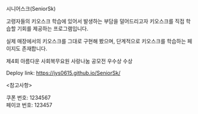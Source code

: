시니어스크(SeniorSk)

고령자들의 키오스크 학습에 있어서 발생하는 부담을 덜어드리고자 키오스크를 직접 학습할 기회를 제공하는 프로그램입니다.

실제 매장에서의 키오스크를 그대로 구현해 봤으며, 단계적으로 키오스크를 학습하는 페이지도 존재합니다.

제4회 아름다운 사회복무요원 사랑나눔 공모전 우수상 수상

Deploy link: https://jys0615.github.io/SeniorSk/

<참고사항>

쿠폰 번호: 1234567
<br>
페이코 번호: 123457
